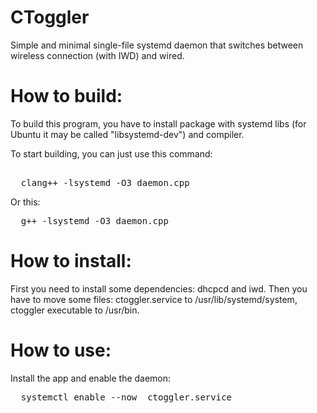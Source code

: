 # CToggler
Simple and minimal single-file systemd daemon that switches between wireless connection (with IWD) and wired.

# How to build:

To build this program, you have to install package with systemd libs (for Ubuntu it may be called "libsystemd-dev") and compiler.

To start building, you can just use this command:
<pre> 
  clang++ -lsystemd -O3 daemon.cpp 
</pre>
Or this:
<pre>
  g++ -lsystemd -O3 daemon.cpp 
</pre>

# How to install:

First you need to install some dependencies: dhcpcd and iwd. Then you have to move some files: ctoggler.service to /usr/lib/systemd/system, ctoggler executable to /usr/bin.

# How to use:

Install the app and enable the daemon:
<pre>
  systemctl enable --now  ctoggler.service
</pre>
